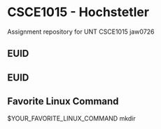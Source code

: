 # CSCE1015 - Hochstetler
Assignment repository for UNT CSCE1015
jaw0726
## EUID

## EUID

## Favorite Linux Command
$YOUR_FAVORITE_LINUX_COMMAND
mkdir
